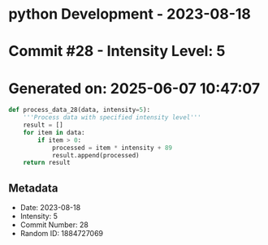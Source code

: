 ﻿# python Development - 2023-08-18
# Commit #28 - Intensity Level: 5
# Generated on: 2025-06-07 10:47:07
```python
def process_data_28(data, intensity=5):
    '''Process data with specified intensity level'''
    result = []
    for item in data:
        if item > 0:
            processed = item * intensity + 89
            result.append(processed)
    return result
```
## Metadata
- Date: 2023-08-18
- Intensity: 5
- Commit Number: 28
- Random ID: 1884727069
